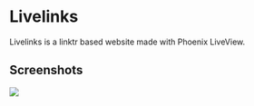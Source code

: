 # Livelinks

Livelinks is a linktr based website made with Phoenix LiveView.

## Screenshots

![](https://i.imgur.com/P4R6zKC.png)